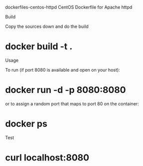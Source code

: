 dockerfiles-centos-httpd
CentOS Dockerfile for Apache httpd

Build

Copy the sources down and do the build

# docker build -t <username> .
Usage

To run (if port 8080 is available and open on your host):

# docker run -d -p 8080:8080 <username>
or to assign a random port that maps to port 80 on the container:

# docker ps
Test

# curl localhost:8080